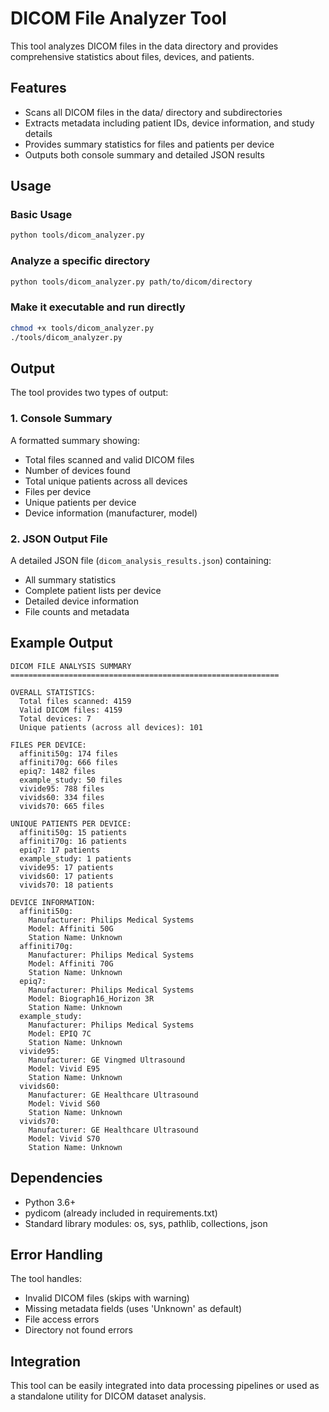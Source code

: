 # DICOM File Analyzer Tool

This tool analyzes DICOM files in the data directory and provides comprehensive statistics about files, devices, and patients.

## Features

- Scans all DICOM files in the data/ directory and subdirectories
- Extracts metadata including patient IDs, device information, and study details
- Provides summary statistics for files and patients per device
- Outputs both console summary and detailed JSON results

## Usage

### Basic Usage
```bash
python tools/dicom_analyzer.py
```

### Analyze a specific directory
```bash
python tools/dicom_analyzer.py path/to/dicom/directory
```

### Make it executable and run directly
```bash
chmod +x tools/dicom_analyzer.py
./tools/dicom_analyzer.py
```

## Output

The tool provides two types of output:

### 1. Console Summary
A formatted summary showing:
- Total files scanned and valid DICOM files
- Number of devices found
- Total unique patients across all devices
- Files per device
- Unique patients per device
- Device information (manufacturer, model)

### 2. JSON Output File
A detailed JSON file (`dicom_analysis_results.json`) containing:
- All summary statistics
- Complete patient lists per device
- Detailed device information
- File counts and metadata

## Example Output

```
DICOM FILE ANALYSIS SUMMARY
============================================================

OVERALL STATISTICS:
  Total files scanned: 4159
  Valid DICOM files: 4159
  Total devices: 7
  Unique patients (across all devices): 101

FILES PER DEVICE:
  affiniti50g: 174 files
  affiniti70g: 666 files
  epiq7: 1482 files
  example_study: 50 files
  vivide95: 788 files
  vivids60: 334 files
  vivids70: 665 files

UNIQUE PATIENTS PER DEVICE:
  affiniti50g: 15 patients
  affiniti70g: 16 patients
  epiq7: 17 patients
  example_study: 1 patients
  vivide95: 17 patients
  vivids60: 17 patients
  vivids70: 18 patients

DEVICE INFORMATION:
  affiniti50g:
    Manufacturer: Philips Medical Systems
    Model: Affiniti 50G
    Station Name: Unknown
  affiniti70g:
    Manufacturer: Philips Medical Systems
    Model: Affiniti 70G
    Station Name: Unknown
  epiq7:
    Manufacturer: Philips Medical Systems
    Model: Biograph16_Horizon 3R
    Station Name: Unknown
  example_study:
    Manufacturer: Philips Medical Systems
    Model: EPIQ 7C
    Station Name: Unknown
  vivide95:
    Manufacturer: GE Vingmed Ultrasound
    Model: Vivid E95
    Station Name: Unknown
  vivids60:
    Manufacturer: GE Healthcare Ultrasound
    Model: Vivid S60
    Station Name: Unknown
  vivids70:
    Manufacturer: GE Healthcare Ultrasound
    Model: Vivid S70
    Station Name: Unknown
```

## Dependencies

- Python 3.6+
- pydicom (already included in requirements.txt)
- Standard library modules: os, sys, pathlib, collections, json

## Error Handling

The tool handles:
- Invalid DICOM files (skips with warning)
- Missing metadata fields (uses 'Unknown' as default)
- File access errors
- Directory not found errors

## Integration

This tool can be easily integrated into data processing pipelines or used as a standalone utility for DICOM dataset analysis.
